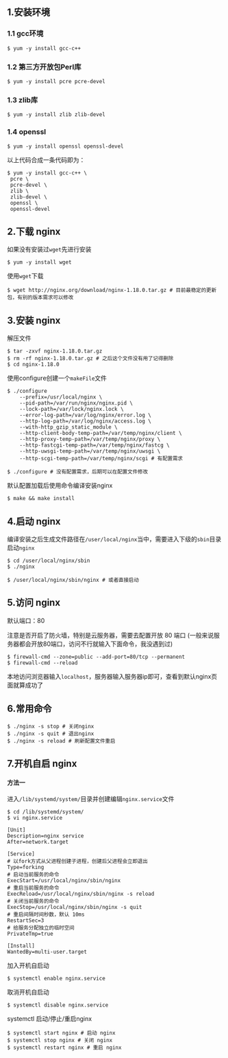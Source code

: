 ## 1.安装环境
### 1.1 gcc环境
```shell
$ yum -y install gcc-c++
```
### 1.2 第三方开放包Perl库
```shell
$ yum -y install pcre pcre-devel
```
### 1.3 zlib库
```shell
$ yum -y install zlib zlib-devel
```
### 1.4 openssl
```shell
$ yum -y install openssl openssl-devel
```

以上代码合成一条代码即为：
```
$ yum -y install gcc-c++ \
 pcre \
 pcre-devel \
 zlib \
 zlib-devel \
 openssl \
 openssl-devel
```

## 2.下载 nginx
如果没有安装过`wget`先进行安装
```shell
$ yum -y install wget
```
使用`wget`下载
```shell
$ wget http://nginx.org/download/nginx-1.18.0.tar.gz # 目前最稳定的更新包，有别的版本需求可以修改
```
## 3.安装 nginx
解压文件
```shell
$ tar -zxvf nginx-1.18.0.tar.gz
$ rm -rf nginx-1.18.0.tar.gz # 之后这个文件没有用了记得删除
$ cd nginx-1.18.0
```
使用configure创建一个`makeFile`文件
```shell
$ ./configure
    --prefix=/usr/local/nginx \
    --pid-path=/var/run/nginx/nginx.pid \
    --lock-path=/var/lock/nginx.lock \
    --error-log-path=/var/log/nginx/error.log \
    --http-log-path=/var/log/nginx/access.log \
    --with-http_gzip_static_module \
    --http-client-body-temp-path=/var/temp/nginx/client \
    --http-proxy-temp-path=/var/temp/nginx/proxy \
    --http-fastcgi-temp-path=/var/temp/nginx/fastcg \
    --http-uwsgi-temp-path=/var/temp/nginx/uwsgi \
    --http-scgi-temp-path=/var/temp/nginx/scgi # 有配置需求
    
$ ./configure # 没有配置需求，后期可以在配置文件修改
```
默认配置加载后使用命令编译安装nginx
```shell
$ make && make install
```
## 4.启动 nginx
编译安装之后生成文件路径在`/user/local/nginx`当中，需要进入下级的`sbin`目录启动`nginx`
```shell
$ cd /user/local/nginx/sbin
$ ./nginx

$ /user/local/nginx/sbin/nginx # 或者直接启动
```

## 5.访问 nginx
默认端口：80

注意是否开启了防火墙，特别是云服务器，需要去配置开放 80 端口
(一般来说服务器都会开放80端口，访问不行就输入下面命令，我没遇到过)
```shell
$ firewall-cmd --zone=public --add-port=80/tcp --permanent
$ firewall-cmd --reload
```
本地访问浏览器输入`localhost`，服务器输入服务器ip即可，查看到默认nginx页面就算成功了

## 6.常用命令
```shell
$ ./nginx -s stop # 关闭nginx
$ ./nginx -s quit # 退出nginx
$ ./nginx -s reload # 刷新配置文件重启
```

## 7.开机自启 nginx
#### 方法一
进入`/lib/systemd/system/`目录并创建编辑`nginx.service`文件
```shell
$ cd /lib/systemd/system/
$ vi nginx.service
```

```vi
[Unit]
Description=nginx service
After=network.target 
   
[Service] 
# 以fork方式从父进程创建子进程，创建后父进程会立即退出
Type=forking
# 启动当前服务的命令
ExecStart=/usr/local/nginx/sbin/nginx
# 重启当前服务的命令
ExecReload=/usr/local/nginx/sbin/nginx -s reload
# 关闭当前服务的命令
ExecStop=/usr/local/nginx/sbin/nginx -s quit
# 重启间隔时间秒数，默认 10ms
RestartSec=3
# 给服务分配独立的临时空间
PrivateTmp=true 
   
[Install] 
WantedBy=multi-user.target
```
加入开机自启动
```shell
$ systemctl enable nginx.service
```
取消开机自启动
```shell
$ systemctl disable nginx.service
```
systemctl 启动/停止/重启nginx
```shell
$ systemctl start nginx # 启动 nginx
$ systemctl stop nginx # 关闭 nginx
$ systemctl restart nginx # 重启 nginx
```